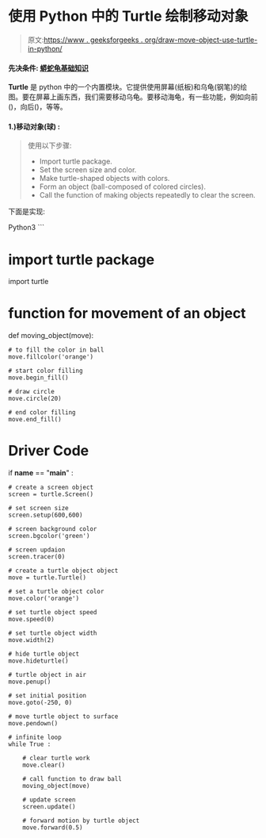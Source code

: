 # 使用 Python 中的 Turtle 绘制移动对象

> 原文:[https://www . geeksforgeeks . org/draw-move-object-use-turtle-in-python/](https://www.geeksforgeeks.org/draw-moving-object-using-turtle-in-python/)

#### 先决条件: [<u>蟒蛇龟基础知识</u>](https://www.geeksforgeeks.org/turtle-programming-python/)

**Turtle** 是 python 中的一个内置模块。它提供使用屏幕(纸板)和乌龟(钢笔)的绘图。要在屏幕上画东西，我们需要移动乌龟。要移动海龟，有一些功能，例如向前()，向后()，等等。

#### 1.)移动对象(球) :

> 使用以下步骤:
> 
> *   Import turtle package.
> *   Set the screen size and color.
> *   Make turtle-shaped objects with colors.
> *   Form an object (ball-composed of colored circles).
> *   Call the function of making objects repeatedly to clear the screen.

下面是实现:

<gfg-tab role="tab" slot="tab" id="gfg-tab-0">Python3</gfg-tab> <gfg-panel role="tabpanel" slot="panel" id="gfg-panel-0" data-code-lang="python3">```
# import turtle package
import turtle

# function for movement of an object 
def moving_object(move):

    # to fill the color in ball
    move.fillcolor('orange') 

    # start color filling
    move.begin_fill() 

    # draw circle
    move.circle(20)  

    # end color filling
    move.end_fill()             

# Driver Code
if __name__ == "__main__" :

    # create a screen object
    screen = turtle.Screen() 

    # set screen size
    screen.setup(600,600)    

    # screen background color
    screen.bgcolor('green')   

    # screen updaion 
    screen.tracer(0)           

    # create a turtle object object
    move = turtle.Turtle() 

    # set a turtle object color
    move.color('orange')

    # set turtle object speed
    move.speed(0) 

    # set turtle object width
    move.width(2)     

    # hide turtle object
    move.hideturtle()          

    # turtle object in air
    move.penup()               

    # set initial position
    move.goto(-250, 0) 

    # move turtle object to surface
    move.pendown()             

    # infinite loop
    while True :

        # clear turtle work
        move.clear()  

        # call function to draw ball
        moving_object(move)   

        # update screen
        screen.update()    

        # forward motion by turtle object
        move.forward(0.5) 
```</gfg-panel>